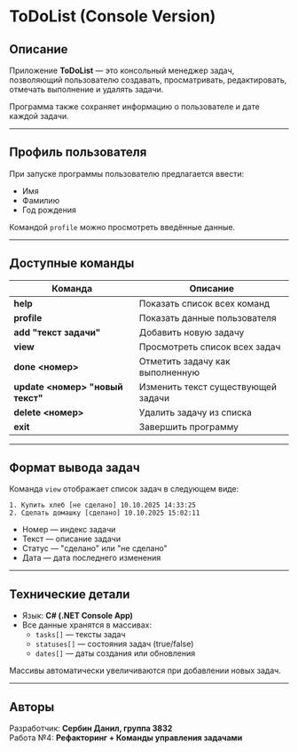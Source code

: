 # ToDoList (Console Version)

## Описание
Приложение **ToDoList** — это консольный менеджер задач, позволяющий пользователю создавать, просматривать, редактировать, отмечать выполнение и удалять задачи.

Программа также сохраняет информацию о пользователе и дате каждой задачи.

---

## Профиль пользователя
При запуске программы пользователю предлагается ввести:
- Имя  
- Фамилию  
- Год рождения  

Командой `profile` можно просмотреть введённые данные.

---

## Доступные команды

| Команда | Описание |
|----------|-----------|
| **help** | Показать список всех команд |
| **profile** | Показать данные пользователя |
| **add "текст задачи"** | Добавить новую задачу |
| **view** | Просмотреть список всех задач |
| **done <номер>** | Отметить задачу как выполненную |
| **update <номер> "новый текст"** | Изменить текст существующей задачи |
| **delete <номер>** | Удалить задачу из списка |
| **exit** | Завершить программу |

---

## Формат вывода задач
Команда `view` отображает список задач в следующем виде:

```
1. Купить хлеб [не сделано] 10.10.2025 14:33:25  
2. Сделать домашку [сделано] 10.10.2025 15:02:11
```

- Номер — индекс задачи  
- Текст — описание задачи  
- Статус — "сделано" или "не сделано"  
- Дата — дата последнего изменения  

---

## Технические детали
- Язык: **C# (.NET Console App)**  
- Все данные хранятся в массивах:
  - `tasks[]` — тексты задач  
  - `statuses[]` — состояния задач (true/false)  
  - `dates[]` — даты создания или обновления  

Массивы автоматически увеличиваются при добавлении новых задач.

---

## Авторы
Разработчик: **Сербин Данил, группа 3832**  
Работа №4: **Рефакторинг + Команды управления задачами**

